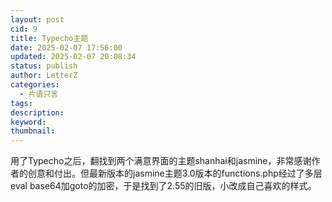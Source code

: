 ```yaml
---
layout: post
cid: 9
title: Typecho主题
date: 2025-02-07 17:56:00
updated: 2025-02-07 20:08:34
status: publish
author: LetterZ
categories: 
  - 片语只言
tags: 
description: 
keyword: 
thumbnail: 
---
```



用了Typecho之后，翻找到两个满意界面的主题shanhai和jasmine，非常感谢作者的创意和付出。但最新版本的jasmine主题3.0版本的functions.php经过了多层eval base64加goto的加密，于是找到了2.55的旧版，小改成自己喜欢的样式。